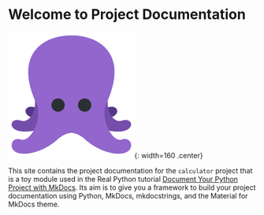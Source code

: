 # Welcome to Project Documentation

![Project Logo](assets/logo.png){: width=160 .center}


This site contains the project documentation for the
`calculator` project that is a toy module used in the
Real Python tutorial
[Document Your Python Project with MkDocs](https://realpython.com/document-your-python-project-with-mkdocs/).
Its aim is to give you a framework to build your
project documentation using Python, MkDocs,
mkdocstrings, and the Material for MkDocs theme.
